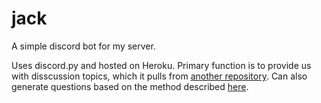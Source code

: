# jack
A simple discord bot for my server.

Uses discord.py and hosted on Heroku. Primary function is to provide us with disscussion topics, which it pulls from [another repository](https://github.com/regalhotpocket/questions). Can also generate questions based on the method described [here](https://www.reddit.com/r/Python/comments/2ife6d/pykov_a_tiny_python_module_on_finite_regular/cl3bybj/).